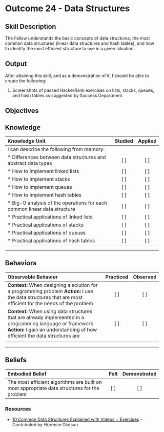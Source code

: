 
# Outcome 24 - Data Structures

**Skill Description**
----------
The Fellow understands the basic concepts of data structures, the most common data structures (linear data structures and hash tables), and  how to identify the most efficient structure to use in a given situation.


**Output**
----------
After attaining this skill, and as a demonstration of it, I should be able to create the following:

1. Screenshots of passed HackerRank exercises on lists, stacks, queues, and hash tables as suggested by Success Department



**Objectives**
----------
## **Knowledge**


| Knowledge Unit   |      Studied      | Applied |
|:-------------|:------------------:|:--------:|
| I can describe the following from memory: | | |
| * Differences between data structures and abstract data types | [ ] | [ ]  |
| * How to implement linked lists   | [ ] | [ ]  |
| * How to implement stacks      | [ ] | [ ]  |
| * How to implement queues      | [ ] | [ ]  |
| * How to implement hash tables      | [ ] | [ ]  |
| * Big-O analysis of the operations for each common linear data structure| [ ] | [ ]  |
| * Practical applications of linked lists     | [ ] | [ ]  |
| * Practical applications of stacks    | [ ] | [ ]  |
| * Practical applications of queues    | [ ] | [ ]  |
| * Practical applications of hash tables     | [ ] | [ ]  |



----------


## **Behaviors**

| Observable Behavior   |      Practiced      | Observed |
|:-------------|:------------------:|:--------:|
| **Context:** When designing a solution for a programming problem **Action:** I use the data structures that are most efficient for the needs of the problem | [ ] | [ ] |
| **Context:** When using data structures that are already implemented in a programming language or framework **Action:** I gain an understanding of how efficient the data structures are | [ ] | [ ] |
| | | |


----------


## **Beliefs**


| Embodied Belief   |      Felt      | Demonstrated |
|:-------------|:------------------:|:--------:|
| The most efficient algorithms are built on most appropriate data structures for the problem | [ ] | [ ] |


### Resources

- [10 Common Data Structures Explained with Videos + Exercises](https://medium.freecodecamp.org/10-common-data-structures-explained-with-videos-exercises-aaff6c06fb2b) - Contributed by Florence Okosun
